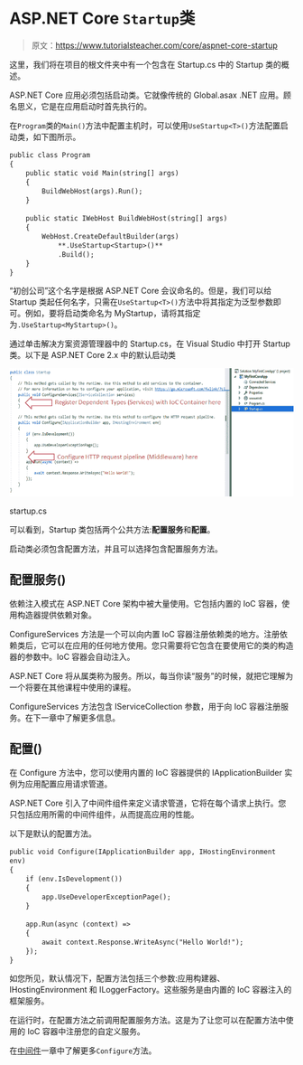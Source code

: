 # ASP.NET Core `Startup`类

> 原文：<https://www.tutorialsteacher.com/core/aspnet-core-startup>

这里，我们将在项目的根文件夹中有一个包含在 Startup.cs 中的 Startup 类的概述。

ASP.NET Core 应用必须包括启动类。它就像传统的 Global.asax .NET 应用。顾名思义，它是在应用启动时首先执行的。

在`Program`类的`Main()`方法中配置主机时，可以使用`UseStartup<T>()`方法配置启动类，如下图所示。

```
public class Program
{
    public static void Main(string[] args)
    {
        BuildWebHost(args).Run();
    }

    public static IWebHost BuildWebHost(string[] args)
    {
        WebHost.CreateDefaultBuilder(args)
            **.UseStartup<Startup>()**
            .Build();
    }
} 
```

“初创公司”这个名字是根据 ASP.NET Core 会议命名的。但是，我们可以给 Startup 类起任何名字，只需在`UseStartup<T>()`方法中将其指定为泛型参数即可。例如，要将启动类命名为 MyStartup，请将其指定为`.UseStartup<MyStartup>()`。

通过单击解决方案资源管理器中的 Startup.cs，在 Visual Studio 中打开 Startup 类。以下是 ASP.NET Core 2.x 中的默认启动类

[![](img/b6fd3bc5dc54f3bdcdbb0fc35ee1b652.png)](../../Content/images/core/startup.png)

startup.cs



可以看到，Startup 类包括两个公共方法:**配置服务**和**配置**。

启动类必须包含配置方法，并且可以选择包含配置服务方法。

## 配置服务()

依赖注入模式在 ASP.NET Core 架构中被大量使用。它包括内置的 IoC 容器，使用构造器提供依赖对象。

ConfigureServices 方法是一个可以向内置 IoC 容器注册依赖类的地方。注册依赖类后，它可以在应用的任何地方使用。您只需要将它包含在要使用它的类的构造器的参数中。IoC 容器会自动注入。

ASP.NET Core 将从属类称为服务。所以，每当你读“服务”的时候，就把它理解为一个将要在其他课程中使用的课程。

ConfigureServices 方法包含 IServiceCollection 参数，用于向 IoC 容器注册服务。在下一章中了解更多信息。

## 配置()

在 Configure 方法中，您可以使用内置的 IoC 容器提供的 IApplicationBuilder 实例为应用配置应用请求管道。

ASP.NET Core 引入了中间件组件来定义请求管道，它将在每个请求上执行。您只包括应用所需的中间件组件，从而提高应用的性能。

以下是默认的配置方法。

```
public void Configure(IApplicationBuilder app, IHostingEnvironment env)
{
    if (env.IsDevelopment())
    {
        app.UseDeveloperExceptionPage();
    }

    app.Run(async (context) =>
    {
        await context.Response.WriteAsync("Hello World!");
    });
} 
```

如您所见，默认情况下，配置方法包括三个参数:应用构建器、IHostingEnvironment 和 ILoggerFactory。这些服务是由内置的 IoC 容器注入的框架服务。

在运行时，在配置方法之前调用配置服务方法。这是为了让您可以在配置方法中使用的 IoC 容器中注册您的自定义服务。

在[中间件](/core/aspnet-core-middleware)一章中了解更多`Configure`方法。